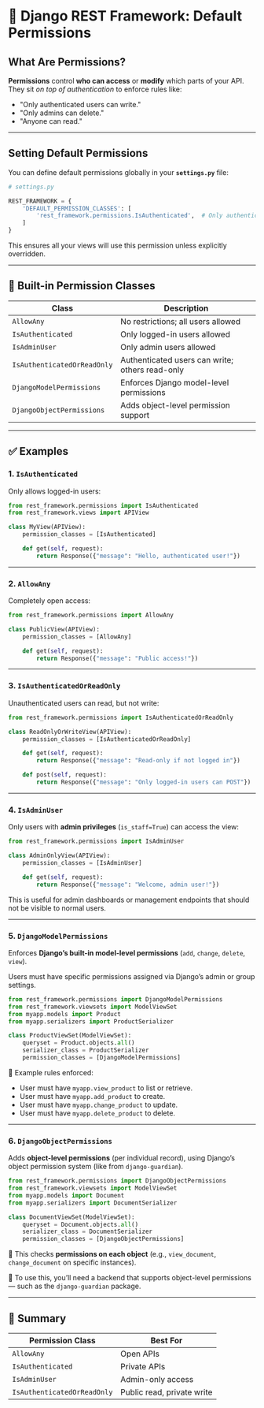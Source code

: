 # 🔐 Django REST Framework: Default Permissions

## What Are Permissions?

**Permissions** control **who can access** or **modify** which parts of your API. They sit *on top of authentication* to enforce rules like:

* "Only authenticated users can write."
* "Only admins can delete."
* "Anyone can read."

---

## Setting Default Permissions

You can define default permissions globally in your **`settings.py`** file:

```python
# settings.py

REST_FRAMEWORK = {
    'DEFAULT_PERMISSION_CLASSES': [
        'rest_framework.permissions.IsAuthenticated',  # Only authenticated users
    ]
}
```

This ensures all your views will use this permission unless explicitly overridden.

---

## 🧰 Built-in Permission Classes

| Class                       | Description                                     |
| --------------------------- | ----------------------------------------------- |
| `AllowAny`                  | No restrictions; all users allowed              |
| `IsAuthenticated`           | Only logged-in users allowed                    |
| `IsAdminUser`               | Only admin users allowed                        |
| `IsAuthenticatedOrReadOnly` | Authenticated users can write; others read-only |
| `DjangoModelPermissions`    | Enforces Django model-level permissions         |
| `DjangoObjectPermissions`   | Adds object-level permission support            |

---

## ✅ Examples

### 1. `IsAuthenticated`

Only allows logged-in users:

```python
from rest_framework.permissions import IsAuthenticated
from rest_framework.views import APIView

class MyView(APIView):
    permission_classes = [IsAuthenticated]

    def get(self, request):
        return Response({"message": "Hello, authenticated user!"})
```

---

### 2. `AllowAny`

Completely open access:

```python
from rest_framework.permissions import AllowAny

class PublicView(APIView):
    permission_classes = [AllowAny]

    def get(self, request):
        return Response({"message": "Public access!"})
```

---

### 3. `IsAuthenticatedOrReadOnly`

Unauthenticated users can read, but not write:

```python
from rest_framework.permissions import IsAuthenticatedOrReadOnly

class ReadOnlyOrWriteView(APIView):
    permission_classes = [IsAuthenticatedOrReadOnly]

    def get(self, request):
        return Response({"message": "Read-only if not logged in"})

    def post(self, request):
        return Response({"message": "Only logged-in users can POST"})
```

---

### 4. `IsAdminUser`

Only users with **admin privileges** (`is_staff=True`) can access the view:

```python
from rest_framework.permissions import IsAdminUser

class AdminOnlyView(APIView):
    permission_classes = [IsAdminUser]

    def get(self, request):
        return Response({"message": "Welcome, admin user!"})
```

This is useful for admin dashboards or management endpoints that should not be visible to normal users.

---

### 5. `DjangoModelPermissions`

Enforces **Django’s built-in model-level permissions** (`add`, `change`, `delete`, `view`).

Users must have specific permissions assigned via Django’s admin or group settings.

```python
from rest_framework.permissions import DjangoModelPermissions
from rest_framework.viewsets import ModelViewSet
from myapp.models import Product
from myapp.serializers import ProductSerializer

class ProductViewSet(ModelViewSet):
    queryset = Product.objects.all()
    serializer_class = ProductSerializer
    permission_classes = [DjangoModelPermissions]
```

🔹 Example rules enforced:

* User must have `myapp.view_product` to list or retrieve.
* User must have `myapp.add_product` to create.
* User must have `myapp.change_product` to update.
* User must have `myapp.delete_product` to delete.

---

### 6. `DjangoObjectPermissions`

Adds **object-level permissions** (per individual record), using Django’s object permission system (like from `django-guardian`).

```python
from rest_framework.permissions import DjangoObjectPermissions
from rest_framework.viewsets import ModelViewSet
from myapp.models import Document
from myapp.serializers import DocumentSerializer

class DocumentViewSet(ModelViewSet):
    queryset = Document.objects.all()
    serializer_class = DocumentSerializer
    permission_classes = [DjangoObjectPermissions]
```

🔹 This checks **permissions on each object** (e.g., `view_document`, `change_document` on specific instances).

🔸 To use this, you’ll need a backend that supports object-level permissions — such as the `django-guardian` package.

---

## 📘 Summary

| Permission Class            | Best For                   |
| --------------------------- | -------------------------- |
| `AllowAny`                  | Open APIs                  |
| `IsAuthenticated`           | Private APIs               |
| `IsAdminUser`               | Admin-only access          |
| `IsAuthenticatedOrReadOnly` | Public read, private write |
